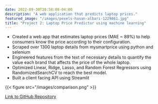 ```yaml
---
date: 2022-09-30T10:58:08-04:00
description: "A web application that predicts laptop prices."
featured_image: "/images/pexels-hasan-albari-1229861.jpg"
title: "Project 2: Laptop Price Predictor using machine learning"
---
```


* Created a web app that estimates laptop prices (MAE ~ 89%) to help consumers know
the price according to their configuration.
* Scraped over 1300 laptop details from mysmartprice using python and selenium
* Engineered features from the text of necessary details to quantify the value each brand that affects the price of the whole laptop.
* Optimized Linear, Ridge, Lasso, and Random Forest Regressors using RandomizedSearchCV to reach the best model.
* Built a client facing API using Streamlit

{{< figure src="/images/comparison.png" >}}

[Link to GitHub Repository](https://github.com/Thivas12/Lap-Price-Predictor)
